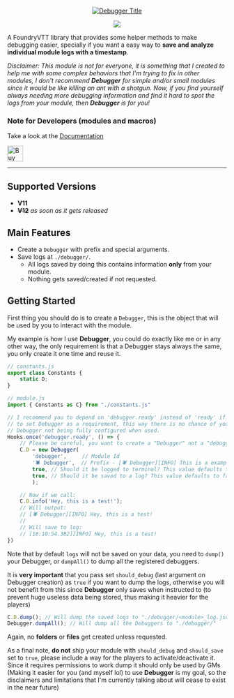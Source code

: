 <a href="https://foundryvtt.com/packages/debugger">
    <p align="center">
        <img src="https://raw.githubusercontent.com/ZotyDev/FoundryVTT-Debugger/main/branding/title.png" alt="Debugger Title">
    </p>
</a>

<p align="center">
    <a href="https://discord.gg/RAgPXB4zG7">
        <img src="https://discord.com/api/guilds/1071251491375042661/widget.png?style=shield"/>
    </a>
</p>

A FoundryVTT library that provides some helper methods to make debugging easier, specially if you want a easy way to **save and analyze individual module logs with a timestamp**.

_Disclaimer: This module is not for everyone, it is something that I created to help me with some complex behaviors that I'm trying to fix in other modules, I don't recommend **Debugger** for simple and/or small modules since it would be like killing an ant with a shotgun. Now, if you find yourself always needing more debugging information and find it hard to spot the logs from your module, then **Debugger** is for you!_

### Note for Developers (modules and macros)
Take a look at the [Documentation](https://docs.rpgmadesimple.com/FVTT-Debugger/)

<a href='https://ko-fi.com/T6T8IFCB5' target='_blank'><img height='36' style='border:0px;height:36px;' src='https://storage.ko-fi.com/cdn/kofi5.png?v=3' border='0' alt='Buy Me a Coffee at ko-fi.com' /></a>

---
## Supported Versions
- **V11**
- ~~**V12**~~ _as soon as it gets released_

## Main Features
- Create a `Debugger` with prefix and special arguments.
- Save logs at `./debugger/`.
  - All logs saved by doing this contains information **only** from your module.
  - Nothing gets saved/created if not requested.

## Getting Started
First thing you should do is to create a `Debugger`, this is the object that will be used by you to interact with the module.

My example is how I use **Debugger**, you could do exactly like me or in any other way, the only requirement is that a Debugger stays always the same, you only create it one time and reuse it.

```js
// constants.js
export class Constants {
    static D;
}
```

```js
// module.js
import { Constants as C} from "./constants.js"

// I recommend you to depend on 'debugger.ready' instead of 'ready' if you plan
// to set Debugger as a requirement, this way there is no chance of your
// Debugger not being fully configured when used.
Hooks.once('debugger.ready', () => {
    // Please be careful, you want to create a "Debugger" not a "debugger"
    C.D = new Debugger(
        'debugger',     // Module Id
        '🕷️ Debugger',  // Prefix - [🕷️ Debugger][INFO] This is a example
        true, // Should it be logged to terminal? This value defaults to false
        true, // Should it be saved to a log? This value defaults to false
        );

    // Now if we call:
    C.D.info('Hey, this is a test!');
    // Will output:
    // [🕷️ Debugger][INFO] Hey, this is a test!
    //
    // Will save to log:
    // [18:10:54.382][INFO] Hey, this is a test!
})
```

Note that by default `logs` will not be saved on your data, you need to `dump()` your Debugger, or `dumpAll()` to dump all the registered debuggers.

It is **very important** that you pass set `should_debug` (last argument on Debugger creation) as `true` if you want to dump the logs, otherwise you will not benefit from this since **Debugger** only saves when instructed to (to prevent huge useless data being stored, thus making it heavier for the players)

```js
C.D.dump(); // Will dump the saved logs to "./debugger/<module>_log.json"
Debugger.dumpAll(); // Will dump all the Debuggers to "./debugger/"
```

Again, no **folders** or **files** get created unless requested.

As a final note, **do not** ship your module with `should_debug` and `should_save` set to `true`, please include a way for the players to activate/deactivate it. Since it requires permissions to work dump it should only be used by GMs (Making it easier for you (and myself lol) to use **Debugger** is my goal, so the disclaimers and limitations that I'm currently talking about will cease to exist in the near future)
